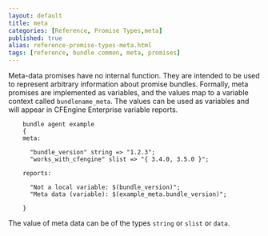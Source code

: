 ```yaml
---
layout: default
title: meta
categories: [Reference, Promise Types,meta]
published: true
alias: reference-promise-types-meta.html
tags: [reference, bundle common, meta, promises]
---
```


Meta-data promises have no internal function. They are intended to be used to 
represent arbitrary information about promise bundles. Formally, meta promises 
are implemented as variables, and the values map to a variable context called 
`bundlename_meta`. The values can be used as variables and will appear in 
CFEngine Enterprise variable reports.

```cf3
    bundle agent example
    {     
    meta:

      "bundle_version" string => "1.2.3";
      "works_with_cfengine" slist => "{ 3.4.0, 3.5.0 }";

    reports:

      "Not a local variable: $(bundle_version)";
      "Meta data (variable): $(example_meta.bundle_version)";

    }
```

The value of meta data can be of the types `string` or `slist` or `data`.

